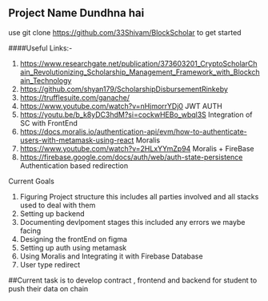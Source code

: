## Project Name Dundhna hai 
use git clone https://github.com/33Shivam/BlockScholar to get started

####Useful Links:-
1. https://www.researchgate.net/publication/373603201_CryptoScholarChain_Revolutionizing_Scholarship_Management_Framework_with_Blockchain_Technology
2. https://github.com/shyan179/ScholarshipDisbursementRinkeby
3. https://trufflesuite.com/ganache/
4. https://www.youtube.com/watch?v=nHjmorrYDj0  JWT AUTH  
5. https://youtu.be/b_k8yDC3hdM?si=cockwHEBo_wbql3S  Integration of SC with FrontEnd
6. https://docs.moralis.io/authentication-api/evm/how-to-authenticate-users-with-metamask-using-react  Moralis
7. https://www.youtube.com/watch?v=2HLxYYmZp94  Moralis + FireBase
8. https://firebase.google.com/docs/auth/web/auth-state-persistence Authentication based redirection


Current Goals 
1. Figuring Project structure this includes all parties involved and all stacks used to deal with them
2. Setting up backend
3. Documenting devlpoment stages this included any errors we maybe facing
4. Designing the frontEnd on figma
5. Setting up auth using metamask
6. Using Moralis and Integrating it with Firebase Database
7. User type redirect 


##Current task is to develop contract , frontend and backend for student to push their data on chain
